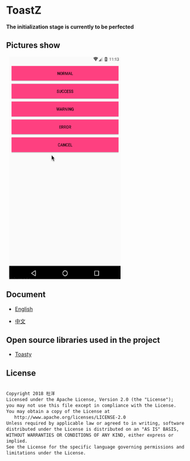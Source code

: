 # ToastZ

**The initialization stage is currently to be perfected**


<h2>Pictures show</h2>
<div >   

<img src="image/ToastZ.gif" width = "300" height = "600" alt="ToastUtil" align=center />

</div>

<h2>Document</h2>

- [English](https://github.com/duyangs/ToastZ/wiki/English-document)

- [中文](https://github.com/duyangs/ToastZ/wiki/%E4%B8%AD%E6%96%87%E6%96%87%E6%A1%A3)

<h2>Open source libraries used in the project</h2>

- [Toasty](https://github.com/GrenderG/Toasty)

<h2>License</h2>
<pre><code>
Copyright 2018 杜洋
Licensed under the Apache License, Version 2.0 (the "License");
you may not use this file except in compliance with the License.
You may obtain a copy of the License at
   http://www.apache.org/licenses/LICENSE-2.0
Unless required by applicable law or agreed to in writing, software
distributed under the License is distributed on an "AS IS" BASIS,
WITHOUT WARRANTIES OR CONDITIONS OF ANY KIND, either express or implied.
See the License for the specific language governing permissions and
limitations under the License.
<pre><code>